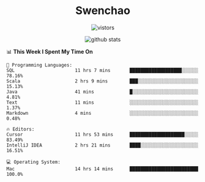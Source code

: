<h1 align="center">Swenchao</h3>

<p align="center">
  <img src="https://visitor-badge.glitch.me/badge?page_id=Swenchao" alt="vistors" />
</p>

<p align="center">
  <img src="https://github-readme-stats.vercel.app/api?username=Swenchao&count_private=true&show_icons=true&theme=vue-dark&hide_title=true" alt="github stats" />
</p>

<!--START_SECTION:waka-->
📊 **This Week I Spent My Time On** 

```text
💬 Programming Languages: 
SQL                      11 hrs 7 mins       ███████████████████░░░░░░   78.16% 
Scala                    2 hrs 9 mins        ███░░░░░░░░░░░░░░░░░░░░░░   15.13% 
Java                     41 mins             █░░░░░░░░░░░░░░░░░░░░░░░░   4.81% 
Text                     11 mins             ░░░░░░░░░░░░░░░░░░░░░░░░░   1.37% 
Markdown                 4 mins              ░░░░░░░░░░░░░░░░░░░░░░░░░   0.48%

🔥 Editors: 
Cursor                   11 hrs 53 mins      ████████████████████░░░░░   83.49% 
IntelliJ IDEA            2 hrs 21 mins       ████░░░░░░░░░░░░░░░░░░░░░   16.51%

💻 Operating System: 
Mac                      14 hrs 14 mins      █████████████████████████   100.0%

```


<!--END_SECTION:waka-->
